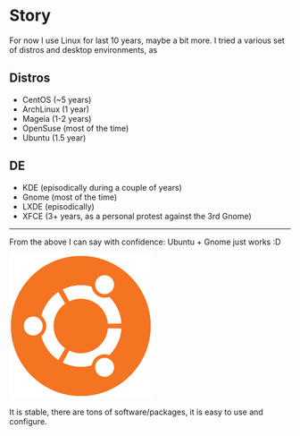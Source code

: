 # Story
For now I use Linux for last 10 years, maybe a bit more. I tried a various set of distros and desktop environments, as

<div class="row">
  <div class="col-half">
    <h2>Distros</h2>
    <ul>
      <li>CentOS (~5 years)</li>
      <li>ArchLinux (1 year)</li>
      <li>Mageia (1-2 years)</li>
      <li>OpenSuse (most of the time)</li>
      <li>Ubuntu (1.5 year)</li>
    </ul> 
  </div>
  <div class="col-half">
    <h2>DE</h2>
    <ul>
      <li>KDE (episodically during a couple of years)</li>
      <li>Gnome (most of the time)</li>
      <li>LXDE (episodically)</li>
      <li>XFCE (3+ years, as a personal protest against the 3rd Gnome)</li>
    </ul>
  </div>
</div>

---
From the above I can say with confidence: Ubuntu + Gnome just works :D

<img 
  src="./images/ubuntu-icon.png" 
  alt="Ubuntu" 
/>


It is stable, there are tons of software/packages, it is easy to use and configure.
